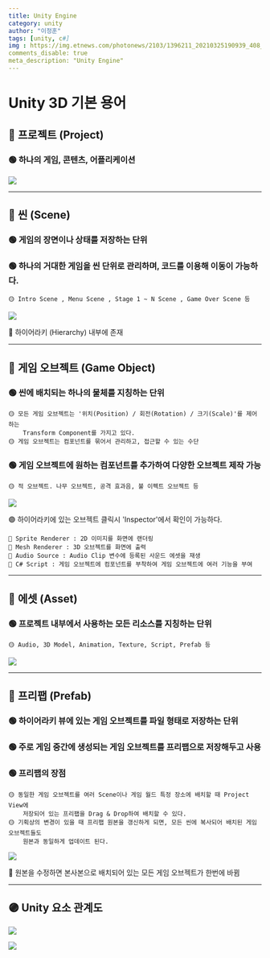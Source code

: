 ```yaml
---
title: Unity Engine
category: unity
author: "이정훈"
tags: [unity, c#]
img : https://img.etnews.com/photonews/2103/1396211_20210325190939_408_0012.jpg
comments_disable: true
meta_description: "Unity Engine"
---
```


# Unity 3D 기본 용어

## 🔴 프로젝트 (Project)

### 🟢 하나의 게임, 콘텐츠, 어플리케이션
![](https://i.imgur.com/DRs3TTm.png)
***

## 🔴 씬 (Scene)

### 🟢 게임의 장면이나 상태를 저장하는 단위
### 🟢 하나의 거대한 게임을 씬 단위로 관리하며, 코드를 이용해 이동이 가능하다.
	🟡 Intro Scene , Menu Scene , Stage 1 ~ N Scene , Game Over Scene 등

![](https://i.imgur.com/xw6AQxl.png)

🔵 하이어라키 (Hierarchy) 내부에 존재

***

## 🔴 게임 오브젝트 (Game Object)

### 🟢 씬에 배치되는 하나의 물체를 지칭하는 단위
	🟡 모든 게임 오브젝트는 '위치(Position) / 회전(Rotation) / 크기(Scale)'를 제어하는  
		Transform Component를 가지고 있다.
	🟡 게임 오브젝트는 컴포넌트를 묶어서 관리하고, 접근할 수 있는 수단
	
### 🟢 게임 오브젝트에 원하는 컴포넌트를 추가하여 다양한 오브젝트 제작 가능
	🟡 적 오브젝트. 나무 오브젝트, 공격 효과음, 불 이펙트 오브젝트 등

![](https://i.imgur.com/kCw0qGt.png)

🟣 하이어라키에 있는 오브젝트 클릭시 'Inspector'에서 확인이 가능하다.

	🔵 Sprite Renderer : 2D 이미지를 화면에 랜더링
	🔵 Mesh Renderer : 3D 오브젝트를 화면에 출력
	🔵 Audio Source : Audio Clip 변수에 등록된 사운드 에셋을 재생
	🔵 C# Script : 게임 오브젝트에 컴포넌트를 부착하여 게임 오브젝트에 여러 기능을 부여

***

## 🔴 에셋 (Asset)

### 🟢 프로젝트 내부에서 사용하는 모든 리소스를 지칭하는 단위
	🟡 Audio, 3D Model, Animation, Texture, Script, Prefab 등
	
![](https://i.imgur.com/Pi1CEd9.png)

***

## 🔴 프리팹 (Prefab)

### 🟢 하이어라키 뷰에 있는 게임 오브젝트를 파일 형태로 저장하는 단위
### 🟢 주로 게임 중간에 생성되는 게임 오브젝트를 프리팹으로 저장해두고 사용
### 🟢 프리팹의 장점
	🟡 동일한 게임 오브젝트를 여러 Scene이나 게임 월드 특정 장소에 배치할 때 Project View에 
		저장되어 있는 프리팹을 Drag & Drop하여 배치할 수 있다.
	🟡 기획상의 변경이 있을 때 프리팹 원본을 갱신하게 되면, 모든 씬에 복사되어 배치된 게임 오브젝트들도 
		원본과 동일하게 업데이트 된다.

![](https://i.imgur.com/JkqFNwl.png)

🔵 원본을 수정하면 본사본으로 배치되어 있는 모든 게임 오브젝트가 한번에 바뀜

***

## 🟣 Unity 요소 관계도
 
![](https://i.imgur.com/UjrCV5h.png)

![](https://i.imgur.com/qQkJElX.png)